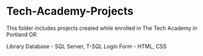 # Tech-Academy-Projects
This folder includes projects created while enrolled in The Tech Academy in Portland OR

Library Database - SQL Server, T-SQL
Login Form -       HTML, CSS

